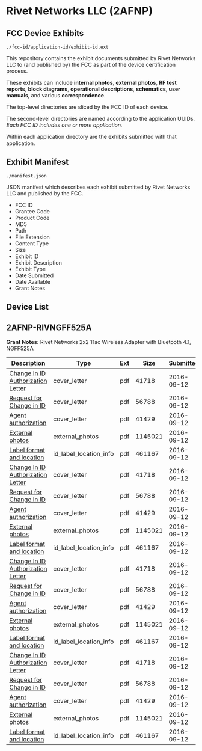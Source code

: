 # Rivet Networks LLC (2AFNP)
## FCC Device Exhibits

```
./fcc-id/application-id/exhibit-id.ext
```

This repository contains the exhibit documents submitted by Rivet Networks LLC to (and published by) the FCC as part of the device certification process.

These exhibits can include **internal photos**, **external photos**, **RF test reports**, **block diagrams**, **operational descriptions**, **schematics**, **user manuals**, and various **correspondence**.

The top-level directories are sliced by the FCC ID of each device.

The second-level directories are named according to the application UUIDs. *Each FCC ID includes one or more application.*

Within each application directory are the exhibits submitted with that application. 

## Exhibit Manifest

```
./manifest.json
```

JSON manifest which describes each exhibit submitted by Rivet Networks LLC and published by the FCC.

- FCC ID
- Grantee Code
- Product Code
- MD5
- Path
- File Extension
- Content Type
- Size
- Exhibit ID
- Exhibit Description
- Exhibit Type
- Date Submitted
- Date Available
- Grant Notes

## Device List
## 2AFNP-RIVNGFF525A
**Grant Notes:** Rivet Networks 2x2 11ac Wireless Adapter with Bluetooth 4.1, NGFF525A

| Description | Type | Ext | Size | Submitted | Available |
| ----------- | ---- | --- | ---- | --------- | --------- |
| [Change In ID Authorization Letter](2AFNP-RIVNGFF525A/4c786bfa61976c56272430270484734f/3131648.pdf) | cover_letter | pdf | 41718 | 2016-09-12 | 2016-09-12 |
| [Request for Change in ID](2AFNP-RIVNGFF525A/4c786bfa61976c56272430270484734f/3131649.pdf) | cover_letter | pdf | 56788 | 2016-09-12 | 2016-09-12 |
| [Agent authorization](2AFNP-RIVNGFF525A/4c786bfa61976c56272430270484734f/3131650.pdf) | cover_letter | pdf | 41429 | 2016-09-12 | 2016-09-12 |
| [External photos](2AFNP-RIVNGFF525A/4c786bfa61976c56272430270484734f/2626913.pdf) | external_photos | pdf | 1145021 | 2016-09-12 | 2016-09-12 |
| [Label format and location](2AFNP-RIVNGFF525A/4c786bfa61976c56272430270484734f/3131652.pdf) | id_label_location_info | pdf | 461167 | 2016-09-12 | 2016-09-12 |
| [Change In ID Authorization Letter](2AFNP-RIVNGFF525A/52802d229c245282d37869d31a624574/3131648.pdf) | cover_letter | pdf | 41718 | 2016-09-12 | 2016-09-12 |
| [Request for Change in ID](2AFNP-RIVNGFF525A/52802d229c245282d37869d31a624574/3131649.pdf) | cover_letter | pdf | 56788 | 2016-09-12 | 2016-09-12 |
| [Agent authorization](2AFNP-RIVNGFF525A/52802d229c245282d37869d31a624574/3131650.pdf) | cover_letter | pdf | 41429 | 2016-09-12 | 2016-09-12 |
| [External photos](2AFNP-RIVNGFF525A/52802d229c245282d37869d31a624574/2626913.pdf) | external_photos | pdf | 1145021 | 2016-09-12 | 2016-09-12 |
| [Label format and location](2AFNP-RIVNGFF525A/52802d229c245282d37869d31a624574/3131652.pdf) | id_label_location_info | pdf | 461167 | 2016-09-12 | 2016-09-12 |
| [Change In ID Authorization Letter](2AFNP-RIVNGFF525A/37915ef377c55a98239066e7b9e2257d/3131648.pdf) | cover_letter | pdf | 41718 | 2016-09-12 | 2016-09-12 |
| [Request for Change in ID](2AFNP-RIVNGFF525A/37915ef377c55a98239066e7b9e2257d/3131649.pdf) | cover_letter | pdf | 56788 | 2016-09-12 | 2016-09-12 |
| [Agent authorization](2AFNP-RIVNGFF525A/37915ef377c55a98239066e7b9e2257d/3131650.pdf) | cover_letter | pdf | 41429 | 2016-09-12 | 2016-09-12 |
| [External photos](2AFNP-RIVNGFF525A/37915ef377c55a98239066e7b9e2257d/2626913.pdf) | external_photos | pdf | 1145021 | 2016-09-12 | 2016-09-12 |
| [Label format and location](2AFNP-RIVNGFF525A/37915ef377c55a98239066e7b9e2257d/3131652.pdf) | id_label_location_info | pdf | 461167 | 2016-09-12 | 2016-09-12 |
| [Change In ID Authorization Letter](2AFNP-RIVNGFF525A/bc04d75de34d198791b9023a6b32a062/3131648.pdf) | cover_letter | pdf | 41718 | 2016-09-12 | 2016-09-12 |
| [Request for Change in ID](2AFNP-RIVNGFF525A/bc04d75de34d198791b9023a6b32a062/3131649.pdf) | cover_letter | pdf | 56788 | 2016-09-12 | 2016-09-12 |
| [Agent authorization](2AFNP-RIVNGFF525A/bc04d75de34d198791b9023a6b32a062/3131650.pdf) | cover_letter | pdf | 41429 | 2016-09-12 | 2016-09-12 |
| [External photos](2AFNP-RIVNGFF525A/bc04d75de34d198791b9023a6b32a062/2626913.pdf) | external_photos | pdf | 1145021 | 2016-09-12 | 2016-09-12 |
| [Label format and location](2AFNP-RIVNGFF525A/bc04d75de34d198791b9023a6b32a062/3131652.pdf) | id_label_location_info | pdf | 461167 | 2016-09-12 | 2016-09-12 |
